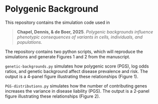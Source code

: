 # Polygenic Background 
This repository contains the simulation code used in

> **Chapel, Dennis, & de Boer, 2025**. *Polygenic backgrounds influence phenotypic consequences of variants in cells, individuals, and populations.*

The repository contains two python scripts, which will reproduce the simulations and generate Figures 1 and 2 from the manuscript. 

`genetic-backgrounds.py` simulates how polygenic score (PGS), log odds ratios, and genetic background affect disease prevalence and risk. The output is a 4-panel figure illustrating these relationships (Figure 1). 

`PGS-distributions.py` simulates how the number of contributing genes increases the variance in disease liability (PGS). The output is a 2-panel figure illustrating these relationships (Figure 2).
